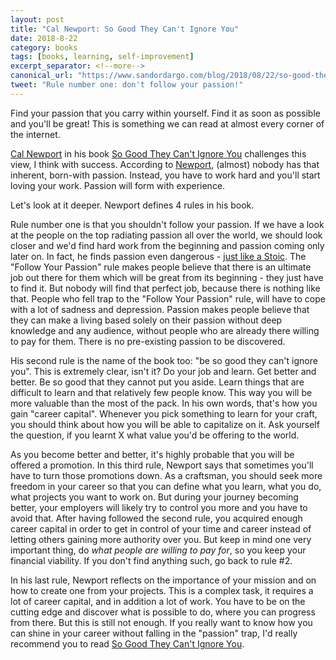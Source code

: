 ```yaml
---
layout: post
title: "Cal Newport: So Good They Can't Ignore You"
date: 2018-8-22
category: books
tags: [books, learning, self-improvement]
excerpt_separator: <!--more-->
canonical_url: "https://www.sandordargo.com/blog/2018/08/22/so-good-they-cant-ignore-you"
tweet: "Rule number one: don't follow your passion!"
---
```

Find your passion that you carry within yourself. Find it as soon as possible and you'll be great! This is something we can read at almost every corner of the internet.

[Cal Newport](http://calnewport.com/) in his book [So Good They Can't Ignore You](https://amzn.to/2MCcElU) challenges this view, I think with success. According to [Newport](http://calnewport.com/), (almost) nobody has that inherent, born-with passion. Instead, you have to work hard and you'll start loving your work. Passion will form with experience.
<!--more-->

Let's look at it deeper. Newport defines 4 rules in his book.

Rule number one is that you shouldn't follow your passion. If we have a look at the people on the top radiating passion all over the world, we should look closer and we'd find hard work from the beginning and passion coming only later on. In fact, he finds passion even dangerous - [just like a Stoic](https://dailystoic.com/passion-is-not-a-good-thing/). The "Follow Your Passion" rule makes people believe that there is an ultimate job out there for them which will be great from its beginning - they just have to find it. But nobody will find that perfect job, because there is nothing like that. People who fell trap to the "Follow Your Passion" rule, will have to cope with a lot of sadness and depression. Passion makes people believe that they can make a living based solely on their passion without deep knowledge and any audience, without people who are already there willing to pay for them. There is no pre-existing passion to be discovered.

His second rule is the name of the book too: "be so good they can't ignore you". This is extremely clear, isn't it? Do your job and learn. Get better and better. Be so good that they cannot put you aside. Learn things that are difficult to learn and that relatively few people know. This way you will be more valuable than the most of the pack. In his own words, that's how you gain "career capital". Whenever you pick something to learn for your craft, you should think about how you will be able to capitalize on it. Ask yourself the question, if you learnt X what value you'd be offering to the world.

As you become better and better, it's highly probable that you will be offered a promotion. In this third rule, Newport says that sometimes you'll have to turn those promotions down. As a craftsman, you should seek more freedom in your career so that you can define what you learn, what you do, what projects you want to work on. But during your journey becoming better, your employers will likely try to control you more and you have to avoid that. After having followed the second rule, you acquired enough career capital in order to get in control of your time and career instead of letting others gaining more authority over you. But keep in mind one very important thing, do _what people are willing to pay for_, so you keep your financial viability. If you don't find anything such, go back to rule #2.

In his last rule, Newport reflects on the importance of your mission and on how to create one from your projects. This is a complex task, it requires a lot of career capital, and in addition a lot of work. You have to be on the cutting edge and discover what is possible to do, where you can progress from there. But this is still not enough. If you really want to know how you can shine in your career without falling in the "passion" trap, I'd really recommend you to read [So Good They Can't Ignore You](https://amzn.to/2MCcElU).

